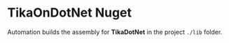 TikaOnDotNet Nuget
==================

Automation builds the assembly for **TikaDotNet** in the project `./lib` folder. 
